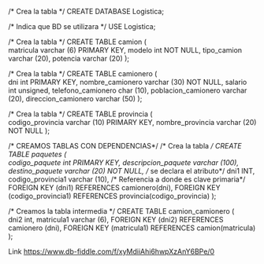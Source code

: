 /* Crea la tabla */
CREATE DATABASE Logistica; 

/* Indica que BD se utilizara */
USE Logistica; 



/* Crea la tabla */
CREATE TABLE camion (  
  matricula varchar (6) PRIMARY KEY,
  modelo int NOT NULL,
  tipo_camion varchar (20),
  potencia varchar (20)
                    );


/* Crea la tabla */
CREATE TABLE camionero (  
  dni int PRIMARY KEY,
  nombre_camionero varchar (30) NOT NULL,
  salario int unsigned,
  telefono_camionero char (10),
  poblacion_camionero varchar (20),
  direccion_camionero varchar (50)
                    );
                    
                    
/* Crea la tabla */
CREATE TABLE provincia (  
  codigo_provincia varchar (10) PRIMARY KEY,
  nombre_provincia varchar (20) NOT NULL
                    );



/* CREAMOS TABLAS CON DEPENDENCIAS*/
/* Crea la tabla */
CREATE TABLE paquetes (  
  codigo_paquete int PRIMARY KEY,
  descripcion_paquete varchar (100),
  destino_paquete varchar (20) NOT NULL,
  /* se declara el atributo*/
  dni1 INT,
  codigo_provincia1 varchar (10),
  /* Referencia a donde es clave primaria*/
  FOREIGN KEY (dni1) REFERENCES camionero(dni),
  FOREIGN KEY (codigo_provincia1) REFERENCES provincia(codigo_provincia)
                    );
                    

/* Creamos la tabla intermedia */
CREATE TABLE camion_camionero (  
  dni2 int,
  matricula1 varchar (6),
  FOREIGN KEY (dni2) REFERENCES camionero (dni),
  FOREIGN KEY (matricula1) REFERENCES camion(matricula)
  );


Link
https://www.db-fiddle.com/f/xyMdiiAhi6hwpXzAnY6BPe/0
